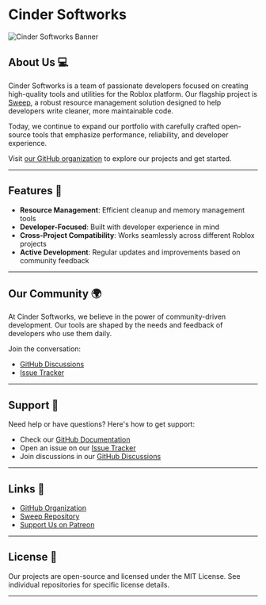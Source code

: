 # Cinder Softworks
![Cinder Softworks Banner]([https://i.imgur.com/bXhJX5U.png](https://i.imgur.com/bXhJX5U.png))

## About Us 💻
Cinder Softworks is a team of passionate developers focused on creating high-quality tools and utilities for the Roblox platform. Our flagship project is [Sweep](https://github.com/Cinder-Softworks/Sweep), a robust resource management solution designed to help developers write cleaner, more maintainable code.

Today, we continue to expand our portfolio with carefully crafted open-source tools that emphasize performance, reliability, and developer experience.

Visit [our GitHub organization](https://github.com/Cinder-Softworks) to explore our projects and get started.

---

## Features 🌟
- **Resource Management**: Efficient cleanup and memory management tools
- **Developer-Focused**: Built with developer experience in mind
- **Cross-Project Compatibility**: Works seamlessly across different Roblox projects
- **Active Development**: Regular updates and improvements based on community feedback

---

## Our Community 🌍
At Cinder Softworks, we believe in the power of community-driven development. Our tools are shaped by the needs and feedback of developers who use them daily.

Join the conversation:
- [GitHub Discussions](https://github.com/Cinder-Softworks/Sweep/discussions)
- [Issue Tracker](https://github.com/Cinder-Softworks/Sweep/issues)

---

## Support 💬
Need help or have questions? Here's how to get support:
- Check our [GitHub Documentation](https://github.com/Cinder-Softworks/Sweep/wiki)
- Open an issue on our [Issue Tracker](https://github.com/Cinder-Softworks/Sweep/issues)
- Join discussions in our [GitHub Discussions](https://github.com/Cinder-Softworks/Sweep/discussions)

---

## Links 🔗
- [GitHub Organization](https://github.com/Cinder-Softworks)
- [Sweep Repository](https://github.com/Cinder-Softworks/Sweep)
- [Support Us on Patreon](https://patreon.com/CinderSoftworks)

---

## License 📄
Our projects are open-source and licensed under the MIT License. See individual repositories for specific license details.

---
